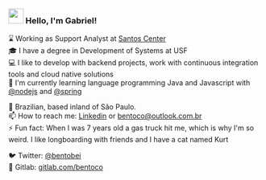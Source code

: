 ### <img src="https://media.giphy.com/media/hvRJCLFzcasrR4ia7z/giphy.gif" width="30px"> Hello, I'm Gabriel!

:hourglass: Working as Support Analyst at [Santos Center](https://www.linkedin.com/company/santos-center-produtos-alimenticios) <br>
:mortar_board: I have a degree in Development of Systems at USF <br>
:computer: I like to develop with backend projects, work with continuous integration tools and cloud native solutions <br> 
:book: I'm currently learning language programming Java and Javascript with [@nodejs](https://github.com/nodejs) and [@spring](https://github.com/spring-projects) <br> 



🏡 Brazilian, based inland of São Paulo. <br>
📫 How to reach me: [Linkedin](https://www.linkedin.com/in/bentoco/) or [bentoco@outlook.com.br](mailto:bentoco@outlook.com.br) <br> 
 ⚡ Fun fact: When I was 7 years old a gas truck hit me, which is why I'm so weird. I like longboarding with friends and I have a cat named Kurt <br> 
 
 :bird: Twitter: [@bentobei](https://twitter.com/bentobei) <br>
 :dog: Gitlab: [gitlab.com/bentoco](gitlab.com/bentoco) <br>
